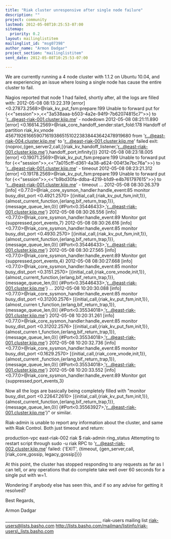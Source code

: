 ```yaml
---
title: "Riak cluster unresponsive after single node failure"
description: ""
project: community
lastmod: 2012-05-08T10:25:53-07:00
sitemap:
  priority: 0.2
layout: mailinglistitem
mailinglist_id: "msg07398"
author_name: "Armon Dadgar"
project_section: "mailinglistitem"
sent_date: 2012-05-08T10:25:53-07:00

---
```



We are currently running a 4 node cluster with 1.1.2 on Ubuntu 10.04, and 
are experiencing an issue where losing a single node has cause the entire
cluster to fail.

Nagios reported that node 1 had failed, shortly after, all the logs are filled 
with:
2012-05-08 08:13:22.319 [error] <0.27873.2568>@riak\_kv\_put\_fsm:prepare:199 
Unable to forward put for 
{<<"session">>,<<"3a538aaa-b503-4a2e-94f9-7b62074815c7">>} to 
'r...@east-riak-001.cluster.kiip.me' - nodedown
2012-05-08 08:21:11.890 [error] 
<0.16614.2569>@riak\_core\_handoff\_sender:start\_fold:178 Handoff of partition 
riak\_kv\_vnode 456719261665907161938651510223838443642478919680 from 
'r...@east-riak-004.cluster.kiip.me' to 'r...@east-riak-001.cluster.kiip.me' 
failed 
exit:{noproc,{gen\_server2,call,[{riak\_kv\_handoff\_listener,'r...@east-riak-001.cluster.kiip.me'},handoff\_port,infinity]}}
2012-05-08 08:23:18.005 [error] <0.19071.2569>@riak\_kv\_put\_fsm:prepare:199 
Unable to forward put for 
{<<"session">>,<<"7a015cff-d361-4a38-a624-004f3e7bc76a">>} to 
'r...@east-riak-001.cluster.kiip.me' - timeout
2012-05-08 08:23:21.312 [error] <0.19178.2569>@riak\_kv\_put\_fsm:prepare:199 
Unable to forward put for 
{<<"session">>,<<"b9bd30fa-ddba-4219-b1d9-e4b761797615">>} to 
'r...@east-riak-001.cluster.kiip.me' - timeout
...
2012-05-08 08:30:26.379 [info] 
<0.77.0>@riak\_core\_sysmon\_handler:handle\_event:85 monitor busy\_dist\_port 
<0.4921.2570> 
[{initial\_call,{riak\_kv\_put\_fsm,init,1}},{almost\_current\_function,{erlang,bif\_return\_trap,1}},{message\_queue\_len,0}]
 {#Port<0.35446433>,'r...@east-riak-001.cluster.kiip.me'}
2012-05-08 08:30:26.556 [info] 
<0.77.0>@riak\_core\_sysmon\_handler:handle\_event:89 Monitor got 
{suppressed,port\_events,7}
2012-05-08 08:30:26.616 [info] 
<0.77.0>@riak\_core\_sysmon\_handler:handle\_event:85 monitor busy\_dist\_port 
<0.4930.2570> 
[{initial\_call,{riak\_kv\_put\_fsm,init,1}},{almost\_current\_function,{erlang,bif\_return\_trap,1}},{message\_queue\_len,0}]
 {#Port<0.35446433>,'r...@east-riak-001.cluster.kiip.me'}
2012-05-08 08:30:27.565 [info] 
<0.77.0>@riak\_core\_sysmon\_handler:handle\_event:89 Monitor got 
{suppressed,port\_events,4}
2012-05-08 08:30:27.668 [info] 
<0.77.0>@riak\_core\_sysmon\_handler:handle\_event:85 monitor busy\_dist\_port 
<0.3151.2570> 
[{initial\_call,{riak\_core\_vnode,init,1}},{almost\_current\_function,{erlang,bif\_return\_trap,1}},{message\_queue\_len,0}]
 {#Port<0.35446433>,'r...@east-riak-001.cluster.kiip.me'}
...
2012-05-08 10:20:30.088 [info] 
<0.77.0>@riak\_core\_sysmon\_handler:handle\_event:85 monitor busy\_dist\_port 
<0.31200.2576> [{initial\_call,{riak\_kv\_put\_fsm,init,1}},{almost\_curren
t\_function,{erlang,bif\_return\_trap,1}},{message\_queue\_len,0}] 
{#Port<0.35534018>,'r...@east-riak-001.cluster.kiip.me'}
2012-05-08 10:20:31.261 [info] 
<0.77.0>@riak\_core\_sysmon\_handler:handle\_event:85 monitor busy\_dist\_port 
<0.31202.2576> [{initial\_call,{riak\_kv\_put\_fsm,init,1}},{almost\_curren
t\_function,{erlang,bif\_return\_trap,1}},{message\_queue\_len,0}] 
{#Port<0.35534018>,'r...@east-riak-001.cluster.kiip.me'}
2012-05-08 10:20:32.736 [info] 
<0.77.0>@riak\_core\_sysmon\_handler:handle\_event:85 monitor busy\_dist\_port 
<0.1629.2570> [{initial\_call,{riak\_core\_vnode,init,1}},{almost\_current
\_function,{erlang,bif\_return\_trap,1}},{message\_queue\_len,0}] 
{#Port<0.35534018>,'r...@east-riak-001.cluster.kiip.me'}
2012-05-08 10:20:33.552 [info] 
<0.77.0>@riak\_core\_sysmon\_handler:handle\_event:89 Monitor got 
{suppressed,port\_events,3}




Now all the logs are basically being completely filled with "monitor 
busy\_dist\_port <0.22647.2610> 
[{initial\_call,{riak\_kv\_put\_fsm,init,1}},{almost\_current\_function,{erlang,bif\_return\_trap,1}},{message\_queue\_len,0}]
 {#Port<0.35563927>,'r...@east-riak-001.cluster.kiip.me'}" or similar.

Riak-admin is unable to report any information about the cluster, and same with 
Riak Control.
Both just timeout and return:

production-vpc east-riak-002 riak $ riak-admin ring\_status
Attempting to restart script through sudo -u riak
RPC to 'r...@east-riak-002.cluster.kiip.me' failed: {'EXIT',
 {timeout,
 {gen\_server,call,
 [riak\_core\_gossip,
 legacy\_gossip]}}}


At this point, the cluster has stopped responding to any requests as far as I 
can tell,
or any operations that do complete take well over 60 seconds for a single put 
with w=1.

Wondering if anybody else has seen this, and if so any advise for getting it 
resolved?

Best Regards,

Armon Dadgar

\_\_\_\_\_\_\_\_\_\_\_\_\_\_\_\_\_\_\_\_\_\_\_\_\_\_\_\_\_\_\_\_\_\_\_\_\_\_\_\_\_\_\_\_\_\_\_
riak-users mailing list
riak-users@lists.basho.com
http://lists.basho.com/mailman/listinfo/riak-users\_lists.basho.com

